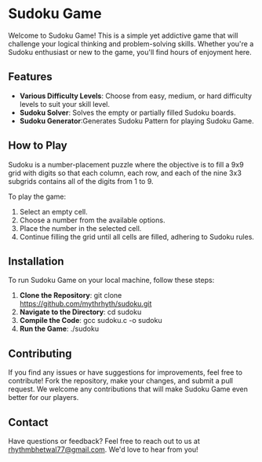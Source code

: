 # Sudoku Game

Welcome to Sudoku Game! This is a simple yet addictive game that will challenge your logical thinking and problem-solving skills. Whether you're a Sudoku enthusiast or new to the game, you'll find hours of enjoyment here.

## Features

- **Various Difficulty Levels**: Choose from easy, medium, or hard difficulty levels to suit your skill level.
- **Sudoku Solver**: Solves the empty or partially filled Sudoku boards.
- **Sudoku Generator**:Generates Sudoku Pattern for playing Sudoku Game.

## How to Play

Sudoku is a number-placement puzzle where the objective is to fill a 9x9 grid with digits so that each column, each row, and each of the nine 3x3 subgrids contains all of the digits from 1 to 9.

To play the game:
1. Select an empty cell.
2. Choose a number from the available options.
3. Place the number in the selected cell.
4. Continue filling the grid until all cells are filled, adhering to Sudoku rules.

## Installation
To run Sudoku Game on your local machine, follow these steps:

1. **Clone the Repository**:  git clone https://github.com/mythrhyth/sudoku.git
2. **Navigate to the Directory**:  cd sudoku
3. **Compile the Code**:  gcc sudoku.c -o sudoku
4. **Run the Game**:  ./sudoku

## Contributing

If you find any issues or have suggestions for improvements, feel free to contribute! Fork the repository, make your changes, and submit a pull request. We welcome any contributions that will make Sudoku Game even better for our players.

## Contact

Have questions or feedback? Feel free to reach out to us at rhythmbhetwal77@gmail.com. We'd love to hear from you!
